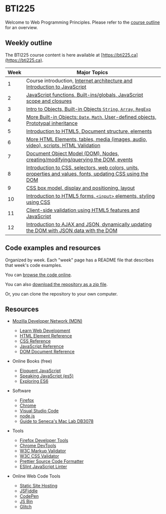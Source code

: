 # BTI225

Welcome to Web Programming Principles. Please refer to the [course outline](https://ict.senecacollege.ca/course/bti225) for an overview.

## Weekly outline

The BTI225 course content is here available at [https://bti225.ca](https://bti225.ca).

| Week | Major Topics |
|------|--------------|
|1     | Course introduction, [Internet architecture and Introduction to JavaScript](weeks/week01/README.md) |
|2     | [JavaScript functions, Built-ins/globals, JavaScript scope and closures](weeks/week02/README.md) |
|3     | [Intro to Objects, Built-in Objects `String`, `Array`, `RegExp`](weeks/week03/README.md) |
|4     | [More Built-in Objects: `Date`, `Math`, User-defined objects, Prototypal inheritance](weeks/week04/README.md) |
|5     | [Introduction to HTML5, Document structure, elements](weeks/week05/README.md) |
|6     | [More HTML Elements, tables, media (images, audio, video), scripts, HTML Validation](weeks/week06/README.md) |
|7     | [Document Object Model (DOM), Nodes, creating/modifying/querying the DOM, events](weeks/week07/README.md) |
|8     | [Introduction to CSS, selectors, web colors, units, properties and values, fonts, updating CSS using the DOM](weeks/week08/README.md) |
|9     | [CSS box model, display and positioning, layout](weeks/week09/README.md) |
|10    | [Introduction to HTML5 forms, `<input>` elements, styling using CSS](weeks/week10/README.md) |
|11    | [Client-side validation using HTML5 features and JavaScript](weeks/week11/README.md) |
|12    | [Introduction to AJAX and JSON, dynamically updating the DOM with JSON data with the DOM](weeks/week12/README.md) |

## Code examples and resources

Organized by week. Each "week" page has a README file that describes that week's code examples.

You can [browse the code online](https://github.com/sictweb/bti225).

You can also [download the repository as a zip file](https://github.com/sictweb/bti225/archive/master.zip).

Or, you can clone the repository to your own computer.

## Resources

* [Mozilla Developer Network (MDN)](https://developer.mozilla.org/en-US/)
    * [Learn Web Development](https://developer.mozilla.org/en-US/docs/Learn)
    * [HTML Element Reference](https://developer.mozilla.org/en-US/docs/Web/HTML/Element)
    * [CSS Reference](https://developer.mozilla.org/en-US/docs/Web/CSS/Reference)
    * [JavaScript Reference](https://developer.mozilla.org/en-US/docs/Web/JavaScript/Reference)
    * [DOM Document Reference](https://developer.mozilla.org/en-US/docs/Web/API/document)

* Online Books (free)
    * [Eloquent JavaScript](https://eloquentjavascript.net/)
    * [Speaking JavaScript (es5)](http://speakingjs.com/es5/index.html)
    * [Exploring ES6](http://exploringjs.com/es6/index.html)

* Software
    * [Firefox](https://www.mozilla.org/en-US/firefox/new/)
    * [Chrome](https://www.google.com/chrome/)
    * [Visual Studio Code](https://code.visualstudio.com/)
    * [node.js](https://nodejs.org/en/)
    * [Guide to Seneca's Mac Lab DB3078](https://petermcintyre.com/topics/computer-lab-t3078-web-client/)

* Tools
    * [Firefox Developer Tools](https://developer.mozilla.org/en-US/docs/Tools)
    * [Chrome DevTools](https://developers.google.com/web/tools/chrome-devtools/)
    * [W3C Markup Validator](http://validator.w3.org/)
    * [W3C CSS Validator](https://jigsaw.w3.org/css-validator/)
    * [Prettier Source Code Formatter](https://prettier.io/)
    * [ESlint JavaScript Linter](https://eslint.org/)

* Online Web Code Tools
    * [Static Site Hosting](static-site-hosting.md)
    * [JSFiddle](https://jsfiddle.net/)
    * [CodePen](https://codepen.io/)
    * [JS Bin](http://jsbin.com/?html,js,output)
    * [Glitch](https://glitch.com)
